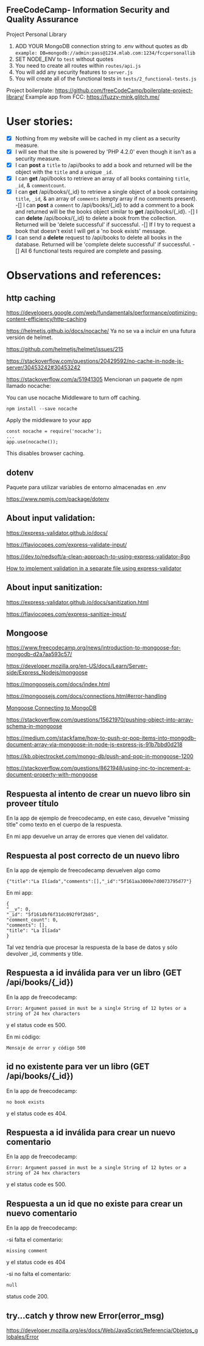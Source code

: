 **FreeCodeCamp**- Information Security and Quality Assurance
------

Project Personal Library

1) ADD YOUR MongoDB connection string to .env without quotes as db
    `example: DB=mongodb://admin:pass@1234.mlab.com:1234/fccpersonallib`
2) SET NODE_ENV to `test` without quotes
3) You need to create all routes within `routes/api.js`
4) You will add any security features to `server.js`
5) You will create all of the functional tests in `tests/2_functional-tests.js`


Project boilerplate: <https://github.com/freeCodeCamp/boilerplate-project-library/>
Example app from FCC: <https://fuzzy-mink.glitch.me/>


# User stories:

- [x] Nothing from my website will be cached in my client as a security measure.
- [x] I will see that the site is powered by 'PHP 4.2.0' even though it isn't as a security measure.
- [x] I can **post** a <code>title</code> to /api/books to add a book and returned will be the object with the <code>title</code> and a unique <code>_id</code>.
- [x] I can **get** /api/books to retrieve an array of all books containing <code>title</code>, <code>_id</code>, & <code>commentcount</code>.
- [x] I can **get** /api/books/{_id} to retrieve a single object of a book containing <code>title</code>, <code>_id</code>, & an array of <code>comments</code> (empty array if no comments present).
-[] I can **post** a <code>comment</code> to /api/books/{_id} to add a comment to a book and returned will be the books object similar to **get** /api/books/{_id}.
-[] I can **delete** /api/books/{_id} to delete a book from the collection. Returned will be 'delete successful' if successful.
-[] If I try to request a book that doesn't exist I will get a 'no book exists' message.
-[x] I can send a **delete** request to /api/books to delete all books in the database. Returned will be 'complete delete successful' if successful.
-[] All 6 functional tests required are complete and passing.

# Observations and references:

## http caching

<https://developers.google.com/web/fundamentals/performance/optimizing-content-efficiency/http-caching>

<https://helmetjs.github.io/docs/nocache/> Ya no se va a incluir en una futura versión de helmet.

<https://github.com/helmetjs/helmet/issues/215>

<https://stackoverflow.com/questions/20429592/no-cache-in-node-js-server/30453242#30453242> 

<https://stackoverflow.com/a/51941305> Mencionan un paquete de npm llamado nocache:

<quote>

You can use nocache Middleware to turn off caching.

    npm install --save nocache

Apply the middleware to your app

    const nocache = require('nocache');
    ...
    app.use(nocache());

This disables browser caching.

</quote>

## dotenv

Paquete para utilizar variables de entorno almacenadas en .env

<https://www.npmjs.com/package/dotenv>

## About input validation: 

https://express-validator.github.io/docs/

https://flaviocopes.com/express-validate-input/

https://dev.to/nedsoft/a-clean-approach-to-using-express-validator-8go

[How to implement validation in a separate file using express-validator](https://stackoverflow.com/a/61268141)

## About input sanitization:

https://express-validator.github.io/docs/sanitization.html

https://flaviocopes.com/express-sanitize-input/

## Mongoose

https://www.freecodecamp.org/news/introduction-to-mongoose-for-mongodb-d2a7aa593c57/

https://developer.mozilla.org/en-US/docs/Learn/Server-side/Express_Nodejs/mongoose

https://mongoosejs.com/docs/index.html

https://mongoosejs.com/docs/connections.html#error-handling

[Mongoose Connecting to MongoDB](https://www.youtube.com/watch?v=JLwwQMU6Ru0)

https://stackoverflow.com/questions/15621970/pushing-object-into-array-schema-in-mongoose

https://medium.com/stackfame/how-to-push-or-pop-items-into-mongodb-document-array-via-mongoose-in-node-js-express-js-91b7bbd0d218

https://kb.objectrocket.com/mongo-db/push-and-pop-in-mongoose-1200

https://stackoverflow.com/questions/8621948/using-inc-to-increment-a-document-property-with-mongoose

## Respuesta al intento de crear un nuevo libro sin proveer título

En la app de ejemplo de freecodecamp, en este caso, devuelve "missing title" como texto en el cuerpo de la respuesta.

En mi app devuelve un array de errores que vienen del validator.

## Respuesta al post correcto de un nuevo libro

En la app de ejemplo de freecodecamp devuelven algo como 

    {"title":"La Ilíada","comments":[],"_id":"5f161aa3000e7d0073795d77"}

En mi app: 

    {
    "__v": 0,
    "_id": "5f161dbf6f31dc092f9f2b85",
    "comment_count": 0,
    "comments": [],
    "title": "La Ilíada"
    }

Tal vez tendría que procesar la respuesta de la base de datos y sólo devolver \_id, comments y title.


## Respuesta a id inválida para ver un libro (GET /api/books/{\_id})

En la app de freecodecamp: 

    Error: Argument passed in must be a single String of 12 bytes or a string of 24 hex characters

y el status code es 500.

En mi código: 
    
    Mensaje de error y código 500

## id no existente para ver un libro (GET /api/books/{\_id})

En la app de freecodecamp: 

    no book exists

y el status code es 404.

## Respuesta a id inválida para crear un nuevo comentario

En la app de freecodecamp: 

    Error: Argument passed in must be a single String of 12 bytes or a string of 24 hex characters

y el status code es 500.

## Respuesta a un id que no existe para crear un nuevo comentario

En la app de freecodecamp:

-si falta el comentario:

    missing comment

y el status code es 404

-si no falta el comentario:

    null

status code 200.
    

## try...catch y throw new Error(error_msg)

https://developer.mozilla.org/es/docs/Web/JavaScript/Referencia/Objetos_globales/Error